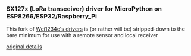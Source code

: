 ### SX127x (LoRa transceiver) driver for MicroPython on ESP8266/ESP32/Raspberry_Pi

This fork of [Wei1234c's drivers](https://github.com/Wei1234c/SX127x_driver_for_MicroPython_on_ESP8266) is (or rather will be) stripped-down to the bare minimum for use with a remote sensor and local receiver 

[original details](https://wei1234c.blogspot.tw/2017/08/sx127x-lora-transceiver-driver-for.html)
